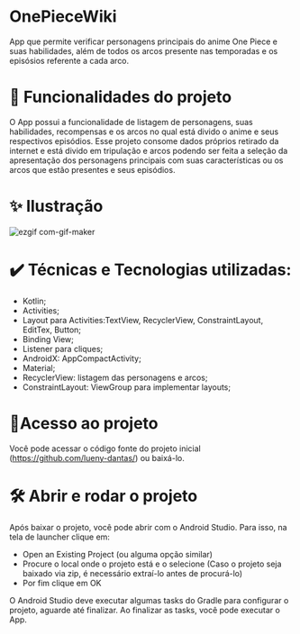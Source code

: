 # OnePieceWiki
App que permite verificar personagens principais do anime One Piece e suas habilidades, além de todos os arcos presente nas temporadas e os episósios referente a cada arco.

# 🔨 Funcionalidades do projeto
O App possui a funcionalidade de listagem de personagens, suas habilidades, recompensas e os arcos no qual está divido o anime e seus respectivos episódios.
Esse projeto consome dados próprios retirado da internet e está divido em tripulação e arcos podendo ser feita a seleção da apresentação dos personagens principais com suas características ou os arcos que estão presentes e seus episódios.
 
# ✨ Ilustração

![ezgif com-gif-maker](https://user-images.githubusercontent.com/98789294/198398070-8cf6d299-9524-4ee4-919e-f6371f8e8d1e.gif)

# ✔️ Técnicas e Tecnologias utilizadas:

* Kotlin;
* Activities;
* Layout para Activities:TextView, RecyclerView, ConstraintLayout, EditTex, Button;
* Binding View;
* Listener para cliques;
* AndroidX: AppCompactActivity;
* Material;
* RecyclerView: listagem das personagens e arcos;
* ConstraintLayout: ViewGroup para implementar layouts;

# 📂Acesso ao projeto
Você pode acessar o código fonte do projeto inicial (https://github.com/lueny-dantas/) ou baixá-lo.


# 🛠️ Abrir e rodar o projeto
Após baixar o projeto, você pode abrir com o Android Studio. Para isso, na tela de launcher clique em:

* Open an Existing Project (ou alguma opção similar)
* Procure o local onde o projeto está e o selecione (Caso o projeto seja baixado via zip, é necessário extraí-lo antes de procurá-lo)
* Por fim clique em OK

O Android Studio deve executar algumas tasks do Gradle para configurar o projeto, aguarde até finalizar. Ao finalizar as tasks, você pode executar o App.
